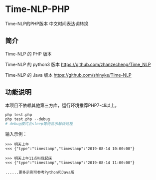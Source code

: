 # Time-NLP-PHP
Time-NLP的PHP版本 中文时间表达词转换

## 简介
Time-NLP 的 PHP 版本

Time-NLP 的 python3 版本 https://github.com/zhanzecheng/Time_NLP

Time-NLP 的 Java 版本 https://github.com/shinyke/Time-NLP

## 功能说明
本项目不依赖其他第三方库，运行环境推荐PHP7-cli以上。
```php
php test.php
php test.php --debug
# debug模式会sleep等待显示解析过程
```
输入示例：
```
>>> 明天上午
<<< {"type":"timestamp","timestamp":"2019-08-14 10:00:00"}

>>> 明天上午11点叫我起床
<<< {"type":"timestamp","timestamp":"2019-08-14 11:00:00"}

......更多示例可参考Python和Java版
```